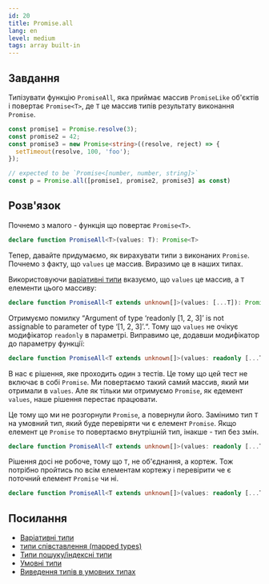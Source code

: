 ```yaml
---
id: 20
title: Promise.all
lang: en
level: medium
tags: array built-in
---
```


## Завдання

Типізувати функцію `PromiseAll`, яка приймає массив `PromiseLike` об'єктів і повертає `Promise<T>`, де `T` це массив типів результату виконання `Promise`.

```ts
const promise1 = Promise.resolve(3);
const promise2 = 42;
const promise3 = new Promise<string>((resolve, reject) => {
  setTimeout(resolve, 100, 'foo');
});

// expected to be `Promise<[number, number, string]>`
const p = Promise.all([promise1, promise2, promise3] as const)
```

## Розв'язок

Почнемо з малого - функція що повертає `Promise<T>`.

```typescript
declare function PromiseAll<T>(values: T): Promise<T>
```

Тепер, давайте придумаємо, як вирахувати типи з виконаних `Promise`.
Почнемо з факту, що `values` це массив.
Виразимо це в наших типах.

Використовуючи [варіативні типи](https://www.typescriptlang.org/docs/handbook/release-notes/typescript-4-0.html#variadic-tuple-types) вказуємо, що `values` це массив, а `T` елементи цього массиву:

```typescript
declare function PromiseAll<T extends unknown[]>(values: [...T]): Promise<T>
```

Отримуємо помилку “Argument of type ‘readonly [1, 2, 3]’ is not assignable to parameter of type ‘[1, 2, 3]’.“.
Тому що `values` не очікує модифікатор `readonly` в параметрі.
Виправимо це, додавши модифікатор до параметру функції:

```typescript
declare function PromiseAll<T extends unknown[]>(values: readonly [...T]): Promise<T>
```

В нас є рішення, яке проходить один з тестів.
Це тому що цей тест не включає в собі `Promise`.
Ми повертаємо такий самий массив, який ми отримали в `values`.
Але як тільки ми отримуємо `Promise`, як едемент `values`, наше рішення перестає працювати.

Це тому що ми не розгорнули `Promise`, а повернули його.
Замінимо тип `T` на умовний тип, який буде перевіряти чи є елемент `Promise`.
Якщо елемент це `Promise` то повертаємо внутрішній тип, інакше - тип без змін.

```typescript
declare function PromiseAll<T extends unknown[]>(values: readonly [...T]): Promise<T extends Promise<infer R> ? R : T>
```

Рішення досі не робоче, тому що `T`, не об'єднання, а кортеж.
Тож потрібно пройтись по всім елементам кортежу і перевірити че є поточний елемент `Promise` чи ні.

```typescript
declare function PromiseAll<T extends unknown[]>(values: readonly [...T]): Promise<{ [P in keyof T]: T[P] extends Promise<infer R> ? R : T[P] }>
```

## Посилання

- [Варіативні типи](https://www.typescriptlang.org/docs/handbook/release-notes/typescript-4-0.html#variadic-tuple-types)
- [типи співставлення (mapped types)](https://www.typescriptlang.org/docs/handbook/advanced-types.html#mapped-types)
- [Типи пошуку/індексні типи](https://www.typescriptlang.org/docs/handbook/advanced-types.html#index-types)
- [Умовні типи](https://www.typescriptlang.org/docs/handbook/advanced-types.html#conditional-types)
- [Виведення типів в умовних типах](https://www.typescriptlang.org/docs/handbook/advanced-types.html#type-inference-in-conditional-types)
